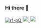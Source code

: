 ### Hi there 👋

<p align="left">
  <a href="https://github.com/r1-pQ/r1-pQ/">
    <img src="https://komarev.com/ghpvc/?username=r1-pQ" alt="r1-pQ" />
  </a>
  <a href="http://twitter.com/347841">
    <img height="20" src="https://img.shields.io/twitter/follow/347841?label=Twitter&logo=twitter&style=flat" />
  </a>
  <a href="https://github.com/r1-pQ">
    <img height="20" src="https://img.shields.io/github/followers/r1-pQ?label=follow&logo=github&style=flat" />
  </a>
</p>


<!--
**r1-pQ/r1-pQ** is a ✨ _special_ ✨ repository because its `README.md` (this file) appears on your GitHub profile.

Here are some ideas to get you started:

- 🔭 I’m currently working on ...
- 🌱 I’m currently learning ...
- 👯 I’m looking to collaborate on ...
- 🤔 I’m looking for help with ...
- 💬 Ask me about ...
- 📫 How to reach me: ...
- 😄 Pronouns: ...
- ⚡ Fun fact: ...
-->
